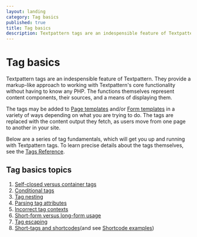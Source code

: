 ```yaml
---
layout: landing
category: Tag basics
published: true
title: Tag basics
description: Textpattern tags are an indespensible feature of Textpattern CMS. They represent a shorthand method for calling functions defined inside Textpattern core.
---
```


# Tag basics

Textpattern tags are an indespensible feature of Textpattern. They provide a markup-like approach to working with Textpattern's core functionality without having to know any PHP. The functions themselves represent content components, their sources, and a means of displaying them.

The tags may be added to [Page templates](https://docs.textpattern.io/themes/page-templates-explained) and/or [Form templates](https://docs.textpattern.io/themes/form-templates-explained) in a variety of ways depending on what you are trying to do. The tags are replaced with the content output they fetch, as users move from one page to another in your site.

Below are a series of tag fundamentals, which will get you up and running with Textpattern tags. To learn precise details about the tags themselves, see the [Tags Reference](https://docs.textpattern.io/tags/).

## Tag basics topics

1. [Self-closed versus container tags](self-closed-versus-container-tags)
2. [Conditional tags](conditional-tags)
3. [Tag nesting](tag-nesting)
4. [Parsing tag attributes](parsing-tag-attributes)
5. [Incorrect tag contexts](incorrect-tag-contexts)
6. [Short-form versus long-form usage](shortform-vs-longform-usage)
7. [Tag escaping](tag-escaping)
8. [Short-tags and shortcodes](short-tags-and-shortcodes)(and see [Shortcode examples](shortcode-examples))